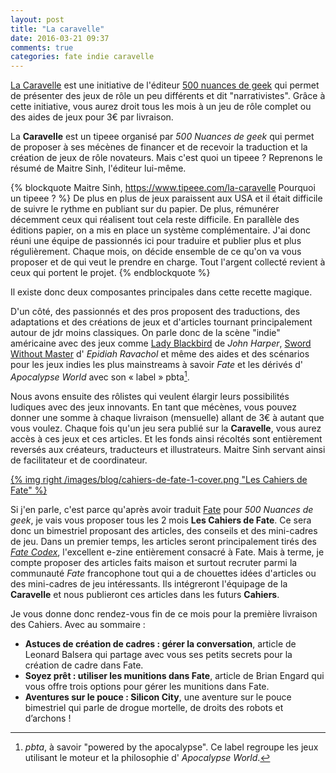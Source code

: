 ```yaml
---
layout: post
title: "La caravelle"
date: 2016-03-21 09:37
comments: true
categories: fate indie caravelle
---
```


[La Caravelle][caravelle] est une initiative de l'éditeur [500 nuances de geek][500ndg] qui permet de présenter des jeux de rôle un peu différents et dit "narrativistes". Grâce à cette initiative, vous aurez droit tous les mois à un jeu de rôle complet ou des aides de jeux pour 3€ par livraison.

<!-- more -->

La **Caravelle** est un tipeee organisé par _500 Nuances de geek_ qui permet de proposer à ses mécènes de financer et de recevoir la traduction et la création de jeux de rôle novateurs. Mais c'est quoi un tipeee ? Reprenons le résumé de Maitre Sinh, l'éditeur lui-même. 

{% blockquote Maitre Sinh, https://www.tipeee.com/la-caravelle Pourquoi un tipeee ? %}
De plus en plus de jeux paraissent aux USA et il était difficile de suivre le rythme en publiant sur du papier. De plus, rémunérer décemment ceux qui réalisent tout cela reste difficile. En parallèle des éditions papier, on a mis en place un système complémentaire. J'ai donc réuni une équipe de passionnés ici pour traduire et publier plus et plus régulièrement. Chaque mois, on décide ensemble de ce qu'on va vous proposer et de qui veut le prendre en charge. Tout l'argent collecté revient à ceux qui portent le projet.
{% endblockquote %}

Il existe donc deux composantes principales dans cette recette magique.

D'un côté, des passionnés et des pros proposent des traductions, des adaptations et des créations de jeux et d'articles tournant principalement autour de jdr moins classiques. On parle donc de la scène "indie" américaine avec des jeux comme [Lady Blackbird][LB] de _John Harper_, [Sword Without Master][SwM] d' _Epidiah Ravachol_ et même des aides et des scénarios pour les jeux indies les plus mainstreams à savoir _Fate_ et les dérivés d' _Apocalypse World_ avec son « label » pbta[^1].

Nous avons ensuite des rôlistes qui veulent élargir leurs possibilités ludiques avec des jeux innovants. En tant que  mécènes, vous pouvez donner une somme à chaque livraison (mensuelle) allant de 3€ à autant que vous voulez. Chaque fois qu'un jeu sera publié sur la **Caravelle**, vous aurez accès à ces jeux et ces articles. Et les fonds ainsi récoltés sont entièrement reversés aux créateurs, traducteurs et illustrateurs. Maitre Sinh servant ainsi de facilitateur et de coordinateur. 

[{% img right /images/blog/cahiers-de-fate-1-cover.png "Les Cahiers de Fate" %}](/images/blog/cahiers-de-fate-1-cover.png)

Si j'en parle, c'est parce qu'après avoir traduit [Fate][fate] pour _500 Nuances de geek_, je vais vous proposer tous les 2 mois **Les Cahiers de Fate**. Ce sera donc un bimestriel proposant des articles, des conseils et des mini-cadres de jeu. Dans un premier temps, les articles seront principalement tirés des [_Fate Codex_][codex], l'excellent e-zine entièrement consacré à Fate. Mais à terme, je compte proposer des articles faits maison et surtout recruter parmi la communauté _Fate_ francophone tout qui a de chouettes idées d'articles ou des mini-cadres de jeu intéressants. Ils intégreront l'équipage de la **Caravelle** et nous publieront ces articles dans les futurs **Cahiers**. 

Je vous donne donc rendez-vous fin de ce mois pour la première livraison des Cahiers. Avec au sommaire :

* **Astuces de création de cadres : gérer la conversation**, article de Leonard Balsera qui partage avec vous ses petits secrets pour la création de cadre dans Fate.
* **Soyez prêt : utiliser les munitions dans Fate**, article de Brian Engard qui vous offre trois options pour gérer les munitions dans Fate.
* **Aventures sur le pouce : Silicon City**, une aventure sur le pouce bimestriel qui parle de drogue mortelle, de droits des robots et d’archons !

[caravelle]: https://www.tipeee.com/la-caravelle
[500ndg]: http://www.500nuancesdegeek.fr/
[fate]: /blog/2013/11/fate-core/
[codex]: https://www.patreon.com/Trumonz
[LB]: http://www.onesevendesign.com/ladyblackbird/
[SwM]: http://www.worldswithoutmaster.com/swords-without-master-about/

[^1]: _pbta_, à savoir "powered by the apocalypse". Ce label regroupe les jeux utilisant le moteur et la philosophie d' _Apocalypse World_.